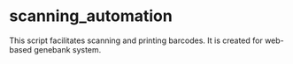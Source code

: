 # scanning_automation
This script facilitates scanning and printing barcodes. It is created for web-based genebank system.
